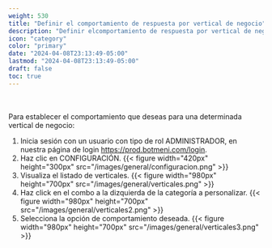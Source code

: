 ```yaml
---
weight: 530
title: "Definir el comportamiento de respuesta por vertical de negocio"
description: "Definir elcomportamiento de respuesta por vertical de negocio"
icon: "category"
color: "primary"
date: "2024-04-08T23:13:49-05:00"
lastmod: "2024-04-08T23:13:49-05:00"
draft: false
toc: true
---
```

<br></br>
Para establecer el comportamiento que deseas para una determinada vertical de negocio:
1. Inicia sesión con un usuario con tipo de rol ADMINISTRADOR, en nuestra página de login <https://prod.botmeni.com/login>.
2. Haz clic en CONFIGURACIÓN.
{{< figure width="420px" height="300px" src="/images/general/configuracion.png" >}}
3. Visualiza el listado de verticales.
{{< figure width="980px" height="700px" src="/images/general/verticales.png" >}}
4. Haz click en el combo a la dizquierda de la categoría a personalizar.
{{< figure width="980px" height="700px" src="/images/general/verticales2.png" >}}
5. Selecciona la opción de comportamiento deseada.
{{< figure width="980px" height="700px" src="/images/general/verticales3.png" >}}



